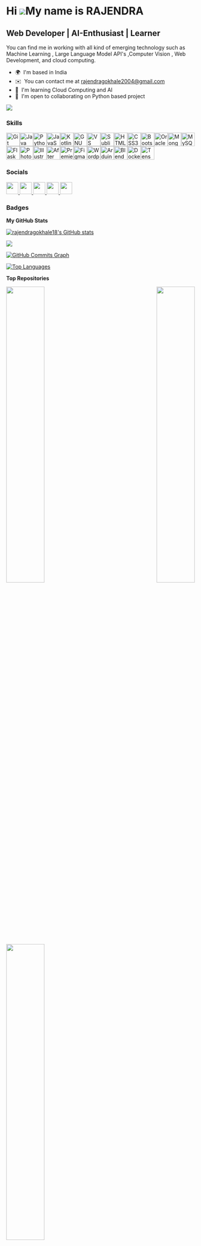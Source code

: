 Hi ![](https://user-images.githubusercontent.com/18350557/176309783-0785949b-9127-417c-8b55-ab5a4333674e.gif)My name is RAJENDRA
================================================================================================================================

Web Developer | AI-Enthusiast | Learner
---------------------------------------

You can find me in working with all kind of emerging technology such as Machine Learning , Large Language Model API's ,Computer Vision , Web Development, and cloud computing.

* 🌍  I'm based in India
* ✉️  You can contact me at [rajendragokhale2004@gmail.com](mailto:rajendragokhale2004@gmail.com)
* 🧠  I'm learning Cloud Computing and AI
* 🤝  I'm open to collaborating on Python based project

<a href="https://www.github.com/rajendragokhale18" target="_blank" rel="noreferrer"><img
src="https://img.shields.io/github/followers/rajendragokhale18?logo=github&style=for-the-badge&color=ffffff&labelColor=000000" /></a>

### Skills


<p align="left">
<a href="https://git-scm.com/" target="_blank" rel="noreferrer"><img src="https://raw.githubusercontent.com/danielcranney/readme-generator/main/public/icons/skills/git-colored.svg" width="36" height="36" alt="Git" /></a><a href="https://www.oracle.com/java/" target="_blank" rel="noreferrer"><img src="https://raw.githubusercontent.com/danielcranney/readme-generator/main/public/icons/skills/java-colored.svg" width="36" height="36" alt="Java" /></a><a href="https://www.python.org/" target="_blank" rel="noreferrer"><img src="https://raw.githubusercontent.com/danielcranney/readme-generator/main/public/icons/skills/python-colored.svg" width="36" height="36" alt="Python" /></a><a href="https://developer.mozilla.org/en-US/docs/Web/JavaScript" target="_blank" rel="noreferrer"><img src="https://raw.githubusercontent.com/danielcranney/readme-generator/main/public/icons/skills/javascript-colored.svg" width="36" height="36" alt="JavaScript" /></a><a href="https://kotlinlang.org/" target="_blank" rel="noreferrer"><img src="https://raw.githubusercontent.com/danielcranney/readme-generator/main/public/icons/skills/kotlin-colored.svg" width="36" height="36" alt="Kotlin" /></a><a href="https://www.gnu.org/software/bash/" target="_blank" rel="noreferrer"><img src="https://raw.githubusercontent.com/danielcranney/readme-generator/main/public/icons/skills/gnubash.svg" width="36" height="36" alt="GNU Bash" /></a><a href="https://code.visualstudio.com/" target="_blank" rel="noreferrer"><img src="https://raw.githubusercontent.com/danielcranney/readme-generator/main/public/icons/skills/visualstudiocode.svg" width="36" height="36" alt="VS Code" /></a><a href="https://www.sublimetext.com/index2" target="_blank" rel="noreferrer"><img src="https://raw.githubusercontent.com/danielcranney/readme-generator/main/public/icons/skills/sublimetext.svg" width="36" height="36" alt="Sublime Text" /></a><a href="https://developer.mozilla.org/en-US/docs/Glossary/HTML5" target="_blank" rel="noreferrer"><img src="https://raw.githubusercontent.com/danielcranney/readme-generator/main/public/icons/skills/html5-colored.svg" width="36" height="36" alt="HTML5" /></a><a href="https://www.w3.org/TR/CSS/#css" target="_blank" rel="noreferrer"><img src="https://raw.githubusercontent.com/danielcranney/readme-generator/main/public/icons/skills/css3-colored.svg" width="36" height="36" alt="CSS3" /></a><a href="https://getbootstrap.com/" target="_blank" rel="noreferrer"><img src="https://raw.githubusercontent.com/danielcranney/readme-generator/main/public/icons/skills/bootstrap-colored.svg" width="36" height="36" alt="Bootstrap" /></a><a href="https://www.oracle.com/uk/index.html" target="_blank" rel="noreferrer"><img src="https://raw.githubusercontent.com/danielcranney/readme-generator/main/public/icons/skills/oracle-colored.svg" width="36" height="36" alt="Oracle" /></a><a href="https://www.mongodb.com/" target="_blank" rel="noreferrer"><img src="https://raw.githubusercontent.com/danielcranney/readme-generator/main/public/icons/skills/mongodb-colored.svg" width="36" height="36" alt="MongoDB" /></a><a href="https://www.mysql.com/" target="_blank" rel="noreferrer"><img src="https://raw.githubusercontent.com/danielcranney/readme-generator/main/public/icons/skills/mysql-colored.svg" width="36" height="36" alt="MySQL" /></a><a href="https://flask.palletsprojects.com/en/2.0.x/" target="_blank" rel="noreferrer"><img src="https://raw.githubusercontent.com/danielcranney/readme-generator/main/public/icons/skills/flask-colored.svg" width="36" height="36" alt="Flask" /></a><a href="https://www.adobe.com/uk/products/photoshop.html" target="_blank" rel="noreferrer"><img src="https://raw.githubusercontent.com/danielcranney/readme-generator/main/public/icons/skills/photoshop-colored.svg" width="36" height="36" alt="Photoshop" /></a><a href="https://www.adobe.com/uk/products/illustrator.html" target="_blank" rel="noreferrer"><img src="https://raw.githubusercontent.com/danielcranney/readme-generator/main/public/icons/skills/illustrator-colored.svg" width="36" height="36" alt="Illustrator" /></a><a href="https://www.adobe.com/uk/products/aftereffects.html" target="_blank" rel="noreferrer"><img src="https://raw.githubusercontent.com/danielcranney/readme-generator/main/public/icons/skills/aftereffects-colored.svg" width="36" height="36" alt="After Effects" /></a><a href="https://www.adobe.com/uk/products/premiere.html" target="_blank" rel="noreferrer"><img src="https://raw.githubusercontent.com/danielcranney/readme-generator/main/public/icons/skills/premierepro-colored.svg" width="36" height="36" alt="Premiere Pro" /></a><a href="https://www.figma.com/" target="_blank" rel="noreferrer"><img src="https://raw.githubusercontent.com/danielcranney/readme-generator/main/public/icons/skills/figma-colored.svg" width="36" height="36" alt="Figma" /></a><a href="https://wordpress.com" target="_blank" rel="noreferrer"><img src="https://raw.githubusercontent.com/danielcranney/readme-generator/main/public/icons/skills/wordpress-colored.svg" width="36" height="36" alt="Wordpress" /></a><a href="https://store.arduino.cc/?gclid=Cj0KCQjw2eilBhCCARIsAG0Pf8uueBifykWcsSS4LPESeGQfxGVKJYnzV7bz471XfknQJy_1VINVWM8aAkLtEALw_wcB" target="_blank" rel="noreferrer"><img src="https://raw.githubusercontent.com/danielcranney/readme-generator/main/public/icons/skills/arduino-colored.svg" width="36" height="36" alt="Arduino" /></a><a href="https://www.blender.org/" target="_blank" rel="noreferrer"><img src="https://raw.githubusercontent.com/danielcranney/readme-generator/main/public/icons/skills/blender-colored.svg" width="36" height="36" alt="Blender" /></a><a href="https://www.docker.com/" target="_blank" rel="noreferrer"><img src="https://raw.githubusercontent.com/danielcranney/readme-generator/main/public/icons/skills/docker-colored.svg" width="36" height="36" alt="Docker" /></a><a href="https://www.tensorflow.org/" target="_blank" rel="noreferrer"><img src="https://raw.githubusercontent.com/danielcranney/readme-generator/main/public/icons/skills/tensorflow-colored.svg" width="36" height="36" alt="TensorFlow" /></a>
</p>


### Socials

<p align="left"> <a href="https://discord.com/users/raj_younglord" target="_blank" rel="noreferrer"> <picture> <source media="(prefers-color-scheme: dark)" srcset="https://raw.githubusercontent.com/danielcranney/readme-generator/main/public/icons/socials/discord-dark.svg" /> <source media="(prefers-color-scheme: light)" srcset="https://raw.githubusercontent.com/danielcranney/readme-generator/main/public/icons/socials/discord.svg" /> <img src="https://raw.githubusercontent.com/danielcranney/readme-generator/main/public/icons/socials/discord.svg" width="32" height="32" /> </picture> </a> <a href="https://www.github.com/rajendragokhale18" target="_blank" rel="noreferrer"> <picture> <source media="(prefers-color-scheme: dark)" srcset="https://raw.githubusercontent.com/danielcranney/readme-generator/main/public/icons/socials/github-dark.svg" /> <source media="(prefers-color-scheme: light)" srcset="https://raw.githubusercontent.com/danielcranney/readme-generator/main/public/icons/socials/github.svg" /> <img src="https://raw.githubusercontent.com/danielcranney/readme-generator/main/public/icons/socials/github.svg" width="32" height="32" /> </picture> </a> <a href="http://www.instagram.com/ft.rajendraaa" target="_blank" rel="noreferrer"> <picture> <source media="(prefers-color-scheme: dark)" srcset="https://raw.githubusercontent.com/danielcranney/readme-generator/main/public/icons/socials/instagram-dark.svg" /> <source media="(prefers-color-scheme: light)" srcset="https://raw.githubusercontent.com/danielcranney/readme-generator/main/public/icons/socials/instagram.svg" /> <img src="https://raw.githubusercontent.com/danielcranney/readme-generator/main/public/icons/socials/instagram.svg" width="32" height="32" /> </picture> </a> <a href="https://www.linkedin.com/in/rajendra-1064bb189" target="_blank" rel="noreferrer"> <picture> <source media="(prefers-color-scheme: dark)" srcset="https://raw.githubusercontent.com/danielcranney/readme-generator/main/public/icons/socials/linkedin-dark.svg" /> <source media="(prefers-color-scheme: light)" srcset="https://raw.githubusercontent.com/danielcranney/readme-generator/main/public/icons/socials/linkedin.svg" /> <img src="https://raw.githubusercontent.com/danielcranney/readme-generator/main/public/icons/socials/linkedin.svg" width="32" height="32" /> </picture> </a> <a href="https://www.threads.net/@ft.rajendraaa" target="_blank" rel="noreferrer"> <picture> <source media="(prefers-color-scheme: dark)" srcset="https://raw.githubusercontent.com/danielcranney/readme-generator/main/public/icons/socials/threads-dark.svg" /> <source media="(prefers-color-scheme: light)" srcset="https://raw.githubusercontent.com/danielcranney/readme-generator/main/public/icons/socials/threads.svg" /> <img src="https://raw.githubusercontent.com/danielcranney/readme-generator/main/public/icons/socials/threads.svg" width="32" height="32" /> </picture> </a></p>

### Badges

<b>My GitHub Stats</b>

<a href="http://www.github.com/rajendragokhale18"><img src="https://github-readme-stats.vercel.app/api?username=rajendragokhale18&show_icons=true&hide=&count_private=true&title_color=a855f7&text_color=14b8a6&icon_color=ffffff&bg_color=000000&hide_border=true&show_icons=true" alt="rajendragokhale18's GitHub stats" /></a>

<a href="http://www.github.com/rajendragokhale18"><img src="https://github-readme-streak-stats.herokuapp.com/?user=rajendragokhale18&stroke=14b8a6&background=000000&ring=a855f7&fire=a855f7&currStreakNum=14b8a6&currStreakLabel=a855f7&sideNums=14b8a6&sideLabels=14b8a6&dates=14b8a6&hide_border=true" /></a>

<a href="http://www.github.com/rajendragokhale18"><img src="https://github-readme-activity-graph.cyclic.app/graph?username=rajendragokhale18&bg_color=000000&color=14b8a6&line=ffffff&point=14b8a6&area_color=000000&area=true&hide_border=true&custom_title=GitHub%20Commits%20Graph" alt="GitHub Commits Graph" /></a>

<a href="https://github.com/rajendragokhale18" align="left"><img src="https://github-readme-stats.vercel.app/api/top-langs/?username=rajendragokhale18&langs_count=10&title_color=a855f7&text_color=14b8a6&icon_color=ffffff&bg_color=000000&hide_border=true&locale=en&custom_title=Top%20%Languages" alt="Top Languages" /></a>

<b>Top Repositories</b>

<div width="100%" align="center"><a href="https://github.com/rajendragokhale18/ specializing in A-I & Data Science. Passionate about learning and building in the realms of Data Science 6 followers · 9 following - Chennai, India 20:53 (UTC +05:30) https://rajendragokhale18.netlify.app/ https://orcid.org/0009-0000-4452-3469 in/rajendra-1064bb189 https://www.bing.com/ck/a?!&&p=9f12ddd36e221d01JmltdHM9MTcyMjk4ODgwMCZpZ3VpZD0yMzg0YjY3Mi1jNWUwLTY0MzYtMDYyZS1hMmExYzQ5ZjY1NzMmaW5zaWQ9NTIyMw&ptn=3&ver=2&hsh=3&fclid=2384b672-c5e0-6436-062e-a2a1c49f6573&psq=instagram+ft.rajendraaa&u=a1aHR0cHM6Ly93d3cuaW5zdGFncmFtLmNvbS9mdC5yYWplbmRyYWFhLw&ntb=1 Achievements Achievement: Pull Shark Find a repository… rajendragokhale18 Public Config files for my GitHub profile. config github-config 2 Updated 1 minute ago billing_software Public a billing software for my client(TeraBux.co) JavaScript 1 Updated last week AI-AUTONOMOUS_ROCKET_LAUNCH_MONITORING_SYSTEM" align="left"><img align="left" width="45%" src="https://github-readme-stats.vercel.app/api/pin/?username=rajendragokhale18&repo= specializing in A-I & Data Science. Passionate about learning and building in the realms of Data Science 6 followers · 9 following - Chennai, India 20:53 (UTC +05:30) https://rajendragokhale18.netlify.app/ https://orcid.org/0009-0000-4452-3469 in/rajendra-1064bb189 https://www.bing.com/ck/a?!&&p=9f12ddd36e221d01JmltdHM9MTcyMjk4ODgwMCZpZ3VpZD0yMzg0YjY3Mi1jNWUwLTY0MzYtMDYyZS1hMmExYzQ5ZjY1NzMmaW5zaWQ9NTIyMw&ptn=3&ver=2&hsh=3&fclid=2384b672-c5e0-6436-062e-a2a1c49f6573&psq=instagram+ft.rajendraaa&u=a1aHR0cHM6Ly93d3cuaW5zdGFncmFtLmNvbS9mdC5yYWplbmRyYWFhLw&ntb=1 Achievements Achievement: Pull Shark Find a repository… rajendragokhale18 Public Config files for my GitHub profile. config github-config 2 Updated 1 minute ago billing_software Public a billing software for my client(TeraBux.co) JavaScript 1 Updated last week AI-AUTONOMOUS_ROCKET_LAUNCH_MONITORING_SYSTEM&title_color=a855f7&text_color=14b8a6&icon_color=ffffff&bg_color=000000&hide_border=true&locale=en" /></a><a href="https://github.com/rajendragokhale18/portfolio_rajendra" align="right"><img align="right" width="45%" src="https://github-readme-stats.vercel.app/api/pin/?username=rajendragokhale18&repo=portfolio_rajendra&title_color=a855f7&text_color=14b8a6&icon_color=ffffff&bg_color=000000&hide_border=true&locale=en" /></a></div><br /><br /><br /><br /><br /><br /><br />

<br /><br /><br /><br /><br />

<div width="100%" align="center"><a href="https://github.com/rajendragokhale18/MaskDetection" align="left"><img align="left" width="45%" src="https://github-readme-stats.vercel.app/api/pin/?username=rajendragokhale18&repo=MaskDetection&title_color=a855f7&text_color=14b8a6&icon_color=ffffff&bg_color=000000&hide_border=true&locale=en" /></a></div>
